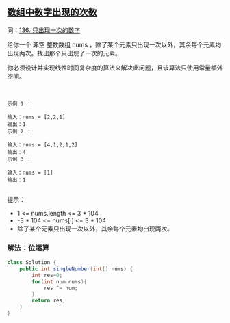 ## [数组中数字出现的次数](https://leetcode.cn/problems/shu-zu-zhong-shu-zi-chu-xian-de-ci-shu-lcof/)
同：[136. 只出现一次的数字](https://leetcode.cn/problems/single-number/description/)

给你一个 非空 整数数组 nums ，除了某个元素只出现一次以外，其余每个元素均出现两次。找出那个只出现了一次的元素。

你必须设计并实现线性时间复杂度的算法来解决此问题，且该算法只使用常量额外空间。

 
````
示例 1 ：

输入：nums = [2,2,1]
输出：1
示例 2 ：

输入：nums = [4,1,2,1,2]
输出：4
示例 3 ：

输入：nums = [1]
输出：1
 
````
提示：

- 1 <= nums.length <= 3 * 104
- -3 * 104 <= nums[i] <= 3 * 104
- 除了某个元素只出现一次以外，其余每个元素均出现两次。

### 解法：位运算

````java
class Solution {
    public int singleNumber(int[] nums) {
        int res=0;
        for(int num:nums){
            res ^= num;
        }
        return res;
    }
}
````
